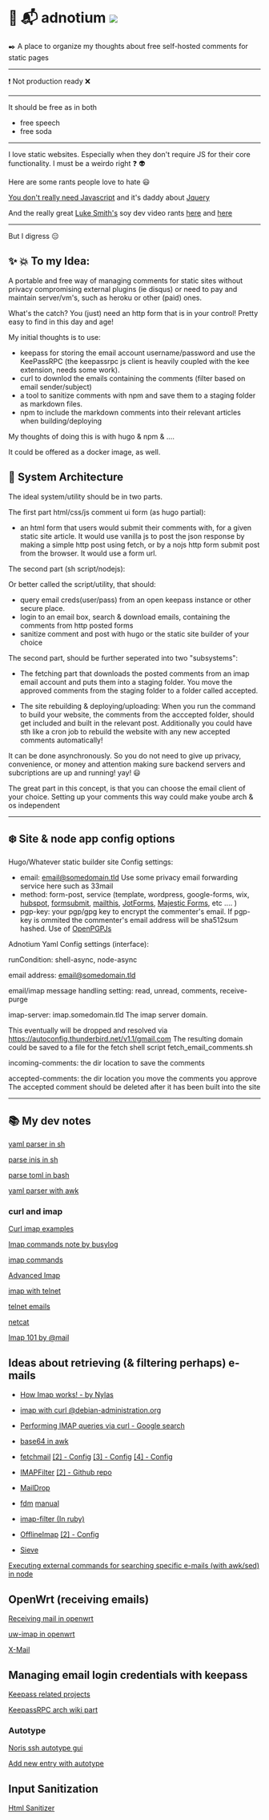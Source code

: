  # :speech_balloon: :mailbox_with_mail: adnotium [![](https://img.icons8.com/ios-glyphs/30/000000/play--v1.png)](https://github.com/nikolio/adnotium/blob/main/adnotium.mp3)

:black_nib: A place to organize my thoughts about free self-hosted comments for static pages

---
:exclamation: Not production ready :x:


---

It should be free as in both 
- free speech 
- free soda

---


 I love static websites. Especially when they don't require JS for their core functionality. I must be a weirdo right :question: :alien:
 
 Here are some rants people love to hate :smiley:
 
 [You don't really need Javascript](http://youmightnotneedjs.com/) and it's daddy about [Jquery](https://youmightnotneedjquery.com/)

And the really great [Luke Smith's](https://lukesmith.xyz/) soy dev  video rants [here](https://odysee.com/@Luke:7/a-demonstration-of-modern-web-bloat:f) and [here](https://odysee.com/@Luke:7/the-war-against-web-bloat-continues...:a)

---

But I digress :expressionless:

## :sparkles: :boom: To my Idea: 
A portable and free way of managing comments for static sites without privacy compromising external plugins (ie disqus) or need to pay and maintain server/vm's, such as heroku or other (paid) ones.

What's the catch? You (just) need an http form that is in your control! Pretty easy to find in this day and age!

My initial thoughts is to use:

* keepass for storing the email account username/password and use the KeePassRPC (the keepassrpc js client is heavily coupled with the kee extension, needs some work).
* curl to downlod the emails containing the comments (filter based on email sender/subject)
* a tool to sanitize comments with npm and save them to a staging folder as markdown files.
* npm to include the markdown comments into their relevant articles when building/deploying

My thoughts of doing this is with hugo & npm & ....

It could be offered as a docker image, as well.

## :thought_balloon:  System Architecture

The ideal system/utility should be in two parts.

The first part html/css/js comment ui form (as hugo partial):

* an html form that users would submit their comments with, for a given static site article. It would use vanilla js to post the json response by making a simple http post using fetch, or by a nojs http form submit post from the browser. It would use a form url.

The second part (sh script/nodejs):

Or better called the script/utility, that should:
* query email creds(user/pass) from an open keepass instance or other secure place.
* login to an email box, search & download emails, containing the comments from http posted forms
* sanitize comment and post with hugo or the static site builder of your choice

The second part, should be further seperated into two "subsystems": 

* The fetching part that downloads the posted comments from an imap email account and puts them into a staging folder. You move the approved comments from the staging folder to a folder called accepted.
 
* The site rebuilding & deploying/uploading: When you run the command to build your website, the comments from the acccepted folder, should get included and built in the relevant post. Additionally you could have sth like a cron job to rebuild the website with any new accepted comments automatically!

It can be done asynchronously. So you do not need to give up privacy, convenience, or money and attention making sure backend servers and subcriptions are up and running! yay! :smiley:

The great part in this concept, is that you can choose the email client of your choice. Setting up your comments this way could make yoube arch & os independent

---
## :snowflake: Site & node app config options

Hugo/Whatever static builder site Config settings:

- email: email@somedomain.tld Use some privacy email forwarding service here such as 33mail
- method: form-post, service (template, wordpress, google-forms, wix, [hubspot](https://blog.hubspot.com/marketing/html-form-email), [formsubmit](https://formsubmit.co/), [mailthis](https://mailthis.to/), [JotForms](https://www.jotform.com/email-forms/), [Majestic Forms](https://www.majesticform.com/forms/contact-form-free), etc .... )
- pgp-key: your pgp/gpg key to encrypt the commenter's email. If pgp-key is ommited the commenter's email address will be sha512sum hashed. Use of [OpenPGPJs](https://openpgpjs.org/)

Adnotium Yaml Config settings (interface):

runCondition: shell-async, node-async

email address: email@somedomain.tld

email/imap message handling setting: read, unread, comments, receive-purge

imap-server: imap.somedomain.tld The imap server domain.

This eventually will be dropped and resolved via https://autoconfig.thunderbird.net/v1.1/gmail.com The resulting domain could be saved to a file for the fetch shell script fetch_email_comments.sh


incoming-comments: the dir location to save the comments 

accepted-comments: the dir location you move the comments you approve
The accepted comment should be deleted after it has been built into the site

---

## :books: My dev notes

[yaml parser in sh](https://github.com/mrbaseman/parse_yaml)

[parse inis in sh](https://github.com/wallyhall/shini)

[parse toml in bash](https://github.com/hyperupcall/bash-toml)

[yaml parser with awk](https://unix.stackexchange.com/a/633740)

### curl and imap

[Curl imap examples](https://busylog.net/test-imap-with-curl-imap-example/)

[Imap commands note by busylog](https://busylog.net/telnet-imap-commands-note/)

[imap commands](https://www.atmail.com/blog/imap-commands/)

[Advanced Imap](https://www.atmail.com/blog/advanced-imap/)

[imap with telnet](https://support.moonpoint.com/network/email/telnet-imap.php)

[telnet emails](https://mediatemple.net/community/products/dv/204404584/sending-or-viewing-emails-using-telnet)

[netcat](https://www.varonis.com/blog/netcat-commands)

[Imap 101 by @mail](https://www.atmail.com/blog/imap-101-manual-imap-sessions/)


## Ideas about retrieving (& filtering perhaps) e-mails

- [How Imap works! - by Nylas](https://www.nylas.com/blog/nylas-imap-therefore-i-am/)

- [imap with curl @debian-administration.org](http://web.archive.org/web/20161130134317/https://debian-administration.org/article/726/Performing_IMAP_queries_via_curl)

- [Performing IMAP queries via curl - Google search](https://google.com/search?q=Performing+IMAP+queries+via+curl)

- [base64 in awk](https://archive.ph/R0nas)

- [fetchmail](https://en.wikipedia.org/wiki/Fetchmail) [[2] - Config](https://gist.github.com/iharsuvorau/45a078ecb597eb916fdf) [[3] - Config](https://calomel.org/fetchmailrc.html) [[4] - Config](https://serverfault.com/questions/45081/is-there-a-way-to-filter-mails-in-remote-imap-account)

- [IMAPFilter](https://serverfault.com/a/45111) [[2] - Github repo](https://github.com/lefcha/imapfilter)

- [MailDrop](https://en.wikipedia.org/wiki/Maildrop)

- [fdm](https://en.wikipedia.org/wiki/Fdm_(software)) [manual](https://github.com/nicm/fdm/blob/master/MANUAL)

- [imap-filter (In ruby)](https://github.com/flajann2/imap-filter/blob/master/README.org)

- [OfflineImap](http://www.offlineimap.org/) [[2] - Config](https://elric80.wordpress.com/mutt-2/offlineimap-and-msmtp/)

- [Sieve](https://en.wikipedia.org/wiki/Sieve_(mail_filtering_language))

[Executing external commands  for searching specific e-mails (with awk/sed) in node](https://stackoverflow.com/questions/20643470/execute-a-command-line-binary-with-node-js)


## OpenWrt (receiving emails)

[Receiving mail in openwrt](https://forum.openwrt.org/t/router-having-an-e-mail-address-to-receive-emails-and-act-upon-it/3383)

[uw-imap in openwrt](https://openwrt.org/packages/pkgdata/uw-imap)

[X-Mail](https://openwrt.org/docs/guide-user/services/email/xmail)

## Managing email login credentials with keepass

[Keepass related projects](https://awesomeopensource.com/projects/keepass)

[KeepassRPC arch wiki part](https://wiki.archlinux.org/title/KeePass#KeePassRPC_and_Kee)

### Autotype

[Noris ssh autotype gui](https://devops.norris.hu/2016/12/27/start-ssh-session-in-linux-gui-from-keepass-by-auto-type/)

[Add new entry with autotype](https://devops.norris.hu/2016/11/10/keepass-add-new-string-field-use-it-with-auto-type-feature/)

## Input Sanitization

[Html Sanitizer](https://stackoverflow.com/questions/1637275/simple-html-sanitizer-in-javascript)



